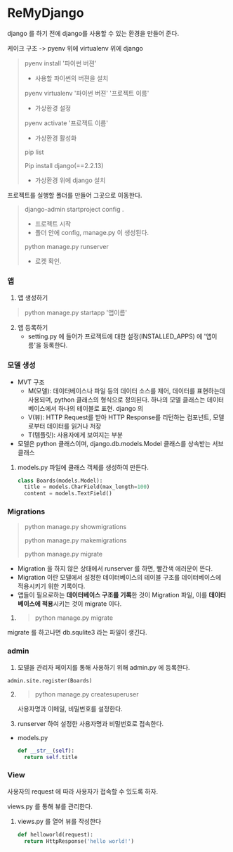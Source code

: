 # ReMyDjango



django 를 하기 전에 django를 사용할 수 있는 환경을 만들어 준다. 

케이크 구조 -> pyenv 위에 virtualenv 위에 django



> pyenv install '파이썬 버젼'
>
> 	- 사용할 파이썬의 버젼을 설치
>
> pyenv virtualenv '파이썬 버젼' '프로젝트 이름'
>
> 	- 가상환경 설정
>
> pyenv activate '프로젝트 이름'
>
> 	- 가상환경 활성화
>
> pip list
>
> Pip install django(==2.2.13)
>
> 	- 가상환경 위에 django 설치

프로젝트를 실행할 폴더를 만들어 그곳으로 이동한다.

>django-admin startproject config .
>
> * 프로젝트 시작
> * 폴더 안에 config, manage.py 이 생성된다.
>
>python manage.py runserver
>
>	* 로켓 확인.





### 앱

1. 앱 생성하기

> python manage.py startapp '앱이름'



2. 앱 등록하기
   * setting.py 에 들어가 프로젝트에 대한 설정(INSTALLED_APPS) 에 '앱이름'을 등록한다.



### 모델 생성

* MVT 구조
  * M(모델): 데이터베이스나 파일 등의 데이터 소스를 제어, 데이터를 표현하는데 사용되며, python 클래스의 형식으로 정의된다. 하나의 모델 클래스는 데이터베이스에서 하나의 테이블로 표현. django 의 
  * V(뷰): HTTP Request를 받아 HTTP Response를 리턴하는 컴포넌트, 모델로부터 데이터를 읽거나 저장
  * T(템플릿):  사용자에게 보여지는 부분
* 모델은 python 클래스이며, django.db.models.Model 클래스를 상속받는 서브 클래스



1. models.py 파일에 클래스 객체를 생성하여 만든다.

   ~~~ python
   class Boards(models.Model):
     title = models.CharField(max_length=100)
     content = models.TextField()
   ~~~

   



### Migrations



> python manage.py showmigrations
>
> python manage.py makemigrations
>
> python manage.py migrate

* Migration 을 하지 않은 상태에서 runserver 를 하면, 빨간색 에러문이 뜬다.
* Migration 이란 모델에서 설정한 데이터베이스의 테이블 구조를 데이터베이스에 적용시키기 위한 기록이다.
* 앱들이 필요로하는 **데이터베이스 구조를 기록**한 것이 Migration 파일, 이를 **데이터베이스에 적용**시키는 것이 migrate 이다.

1. > python manage.py migrate

migrate 를 하고나면 db.squlite3 라는 파일이 생긴다.



### admin

1. 모델을 관리자 페이지를 통해 사용하기 위해 admin.py 에 등록한다.

~~~ python 
admin.site.register(Boards)
~~~

2. > python manage.py createsuperuser

   사용자명과 이메일, 비밀번호를 설정한다.

3. runserver 하여 설정한 사용자명과 비밀번호로 접속한다.

* models.py 

  ~~~ python
  def __str__(self):
    return self.title
  ~~~





### View

사용자의 request 에 따라 사용자가 접속할 수 있도록 하자.

views.py 를 통해 뷰를 관리한다.

1. views.py 를 열어 뷰를 작성한다

   ~~~ python
   def helloworld(request):
     return HttpResponse('hello world!')
   ~~~

   